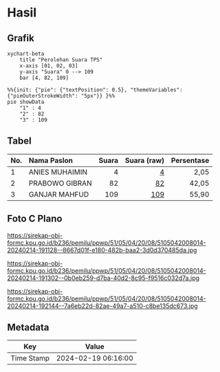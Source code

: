 # Hasil

## Grafik

```mermaid
xychart-beta
    title "Perolehan Suara TPS"
    x-axis [01, 02, 03]
    y-axis "Suara" 0 --> 109
    bar [4, 82, 109]
```

```mermaid
%%{init: {"pie": {"textPosition": 0.5}, "themeVariables": {"pieOuterStrokeWidth": "5px"}} }%%
pie showData
    "1" : 4
    "2" : 82
    "3" : 109
```

## Tabel

| No. | Nama Paslon    | Suara | Suara (raw) | Persentase |
|:--- |:-------------- | -----:| -----------:| ----------:|
| 1   | ANIES MUHAIMIN | 4     | [4][p-1]    | 2,05       |
| 2   | PRABOWO GIBRAN | 82    | [82][p-2]   | 42,05      |
| 3   | GANJAR MAHFUD  | 109   | [109][p-3]  | 55,90      |


[p-1]: https://github.com/gigit-pemilu/pemilu-2024-51-bali/blob/main/pilpres/hitung-suara/sub/51-bali/sub/05-klungkung/sub/04-dawan/sub/2008-pesinggahan/sub/014-tps/sub/paslon-1.txt
[p-2]: https://github.com/gigit-pemilu/pemilu-2024-51-bali/blob/main/pilpres/hitung-suara/sub/51-bali/sub/05-klungkung/sub/04-dawan/sub/2008-pesinggahan/sub/014-tps/sub/paslon-2.txt
[p-3]: https://github.com/gigit-pemilu/pemilu-2024-51-bali/blob/main/pilpres/hitung-suara/sub/51-bali/sub/05-klungkung/sub/04-dawan/sub/2008-pesinggahan/sub/014-tps/sub/paslon-3.txt

## Foto C Plano

https://sirekap-obj-formc.kpu.go.id/b236/pemilu/ppwp/51/05/04/20/08/5105042008014-20240214-191128--8667d01f-e180-482b-baa2-3d0d370485da.jpg

https://sirekap-obj-formc.kpu.go.id/b236/pemilu/ppwp/51/05/04/20/08/5105042008014-20240214-191302--0b0eb259-d7ba-40d2-8c95-f9516c032d7a.jpg

https://sirekap-obj-formc.kpu.go.id/b236/pemilu/ppwp/51/05/04/20/08/5105042008014-20240214-192144--7a6eb22d-82ae-49a7-a510-c8be135dc673.jpg


## Metadata

| Key        | Value               |
| ---------- | ------------------- |
| Time Stamp | 2024-02-19 06:16:00 |




